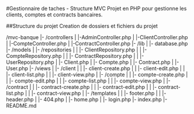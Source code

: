 #Gestionnaire de taches - Structure MVC
Projet en PHP pour gestionne les clients, comptes et contracts bancaires. 

##Structure du projet 
Creation de dossiers et fichiers du projet

/mvc-banque
|- /controllers
|  |-AdminController.php
|  |-ClientController.php
|  |-CompteController.php
|  |-ContractController.php
|- /lib
|  |- database.php
|- /models
|  |- /repositories
|  |  |- ClientRepository.php
|  |  |- CompteRepository.php
|  |  |- ContractRepository.php
|  |  |- UserRepository.php
|  |- Client.php
|  |- Compte.php
|  |- Contract.php
|  |- User.php
|- /views
|  |- /client
|  |  |- client-create.php
|  |  |- client-edit.php
|  |  |- client-list.php
|  |  |- client-view.php
|  |- /compte
|  |  |- compte-create.php
|  |  |- compte-edit.php
|  |  |- compte-list.php
|  |  |- compte-view.php
|  |- /contract
|  |  |- contract-create.php
|  |  |- contract-edit.php
|  |  |- contract-list.php
|  |  |- contract-view.php
|  |- /templates
|  |  |- footer.php
|  |  |- header.php
|  |- 404.php
|  |- home.php
|  |- login.php
|- index.php
|- README.md
